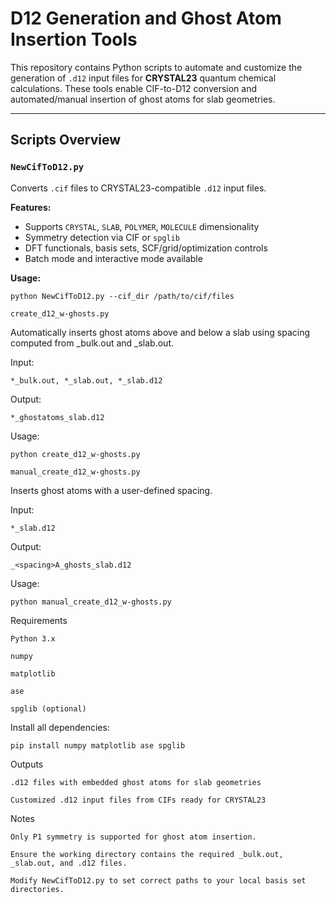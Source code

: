 # D12 Generation and Ghost Atom Insertion Tools

This repository contains Python scripts to automate and customize the generation of `.d12` input files for **CRYSTAL23** quantum chemical calculations. These tools enable CIF-to-D12 conversion and automated/manual insertion of ghost atoms for slab geometries.

---

##  Scripts Overview

### `NewCifToD12.py`

Converts `.cif` files to CRYSTAL23-compatible `.d12` input files.

**Features:**
- Supports `CRYSTAL`, `SLAB`, `POLYMER`, `MOLECULE` dimensionality
- Symmetry detection via CIF or `spglib`
- DFT functionals, basis sets, SCF/grid/optimization controls
- Batch mode and interactive mode available

**Usage:**

``python NewCifToD12.py --cif_dir /path/to/cif/files``

``create_d12_w-ghosts.py``

Automatically inserts ghost atoms above and below a slab using spacing computed from _bulk.out and _slab.out.

Input:

    *_bulk.out, *_slab.out, *_slab.d12

Output:

    *_ghostatoms_slab.d12

Usage:

`python create_d12_w-ghosts.py`

`manual_create_d12_w-ghosts.py`

Inserts ghost atoms with a user-defined spacing.

Input:

    *_slab.d12

Output:

    _<spacing>A_ghosts_slab.d12

Usage:

`python manual_create_d12_w-ghosts.py`

Requirements

    Python 3.x

    numpy

    matplotlib

    ase

    spglib (optional)

Install all dependencies:

`pip install numpy matplotlib ase spglib`

Outputs

    .d12 files with embedded ghost atoms for slab geometries

    Customized .d12 input files from CIFs ready for CRYSTAL23

Notes

    Only P1 symmetry is supported for ghost atom insertion.

    Ensure the working directory contains the required _bulk.out, _slab.out, and .d12 files.

    Modify NewCifToD12.py to set correct paths to your local basis set directories.
